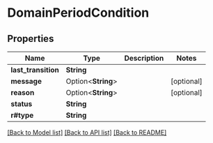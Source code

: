 # DomainPeriodCondition

## Properties

Name | Type | Description | Notes
------------ | ------------- | ------------- | -------------
**last_transition** | **String** |  |
**message** | Option<**String**> |  | [optional]
**reason** | Option<**String**> |  | [optional]
**status** | **String** |  |
**r#type** | **String** |  |

[[Back to Model list]](./README.md#documentation-for-models) [[Back to API list]](./README.md#documentation-for-api-endpoints) [[Back to README]](../README.md)
